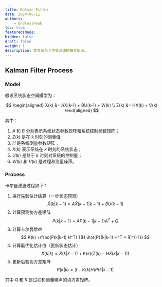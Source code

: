 ```yaml
---
title: Kalman Filter
date: 2024-06-11
authors: 
    - EndlessPeak
toc: true
featuredImage: 
hidden: false
draft: false
weight: 1
description: 本文记录卡尔曼滤波的相关知识。
---
```


## Kalman Filter Process

### Model
假设系统状态空间模型为：

$$
\begin{aligned}
X(k) &= AX(k-1) + BU(k-1) + W(k) \\
Z(k) &= HX(k) + V(k)
\end{aligned}
$$

其中：
1. $A$ 和 $B$ 分别表示系统状态参数矩阵和系统控制参数矩阵；
2. $Z(k)$ 是在 $k$ 时刻的测量值; 
3. $H$ 是系统测量参数矩阵； 
4. $X(k)$ 表示系统在 $k$ 时刻的系统状态；
5. $U(k)$ 是处于 $k$ 时刻对系统的控制量；
6. $W(k)$ 和 $V(k)$ 是过程和测量噪声。

### Process
卡尔曼滤波过程如下：
1. 进行先验估计估算（一步状态预测）
   $$
   \hat{X}(k|k-1) = A \hat{X}(k-1|k-1) + B U(k-1)
   $$
2. 计算预测协方差矩阵
   $$
   P(k|k-1) = A P(k-1|k-1) A^T + Q
   $$
3. 计算卡尔曼增益
   $$
   K(k) =\frac{P(k|k-1) H^T} {(H \hat{P}(k|k-1) H^T + R)^{-1}}
   $$
4. 计算最优化估计值（更新状态估计）
   $$
   \hat{X}(k|k) = \hat{X}(k|k-1) + K(k) (Z(k) - H \hat{X}(k|k-1))
   $$
5. 更新后验协方差矩阵
   $$
   P(k|k) = (I - K(k) H) P(k|k-1)
   $$

其中 $Q$ 和 $R$ 是过程和测量噪声的协方差矩阵。